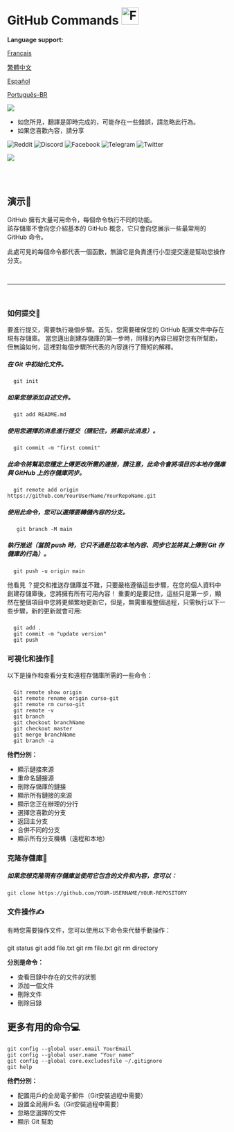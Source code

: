 # GitHub Commands <img src="https://user-images.githubusercontent.com/74038190/216122041-518ac897-8d92-4c6b-9b3f-ca01dcaf38ee.png" alt="Fire" width="40" />

**Language support:**

<p>
    <a href="/GitDocs/readme_fr.md">Français </a>
<p/> 
<p>
    <a href="/GitDocs/readme_ch.md">繁體中文</a>
<p/> 
<p>
    <a href="/GitDocs/readme_es.md">Español</a>
<p/>
<p>
    <a href="/GitDocs/readme_pt-br.md">Português-BR</a>
<p/>
    
![](https://i.imgur.com/waxVImv.png)
    
* 如您所見，翻譯是即時完成的，可能存在一些錯誤，請忽略此行為。
* 如果您喜歡內容，請分享

![Reddit](https://img.shields.io/badge/Reddit-%23FF4500.svg?style=for-the-badge&logo=Reddit&logoColor=white)
![Discord](https://img.shields.io/badge/Discord-%235865F2.svg?style=for-the-badge&logo=discord&logoColor=white)
![Facebook](https://img.shields.io/badge/Facebook-%231877F2.svg?style=for-the-badge&logo=Facebook&logoColor=white)
![Telegram](https://img.shields.io/badge/Telegram-2CA5E0?style=for-the-badge&logo=telegram&logoColor=white)
![Twitter](https://img.shields.io/badge/Twitter-%231DA1F2.svg?style=for-the-badge&logo=Twitter&logoColor=white)
  
![](https://i.imgur.com/waxVImv.png)

<br/>
<br/>

## 演示👶

GitHub 擁有大量可用命令，每個命令執行不同的功能。 <br/>
該存儲庫不會向您介紹基本的 GitHub 概念，它只會向您展示一些最常用的 GitHub 命令。

此處可見的每個命令都代表一個函數，無論它是負責進行小型提交還是幫助您操作分支。

<br/>

---

<br/>

### 如何提交🐤

要進行提交，需要執行幾個步驟。首先，您需要確保您的 GitHub 配置文件中存在現有存儲庫。
當您邁出創建存儲庫的第一步時，同樣的內容已經對您有所幫助，但無論如何，這裡對每個步驟所代表的內容進行了簡短的解釋。

##### 在 Git 中初始化文件。
      git init
      
##### 如果您想添加自述文件。
      git add README.md

##### 使用您選擇的消息進行提交（請記住，將顯示此消息）。
      git commit -m "first commit"

##### 此命令將幫助您穩定上傳更改所需的連接，請注意，此命令會將項目的本地存儲庫與 GitHub 上的存儲庫同步。
      git remote add origin https://github.com/YourUserName/YourRepoName.git

##### 使用此命令，您可以選擇要轉儲內容的分支。
       git branch -M main

##### 執行推送（當說 _push_ 時，它只不過是拉取本地內容、同步它並將其上傳到 Git 存儲庫的行為）。
      git push -u origin main

他看見 ？提交和推送存儲庫並不難，只要嚴格遵循這些步驟，在您的個人資料中創建存儲庫後，您將擁有所有可用內容！
重要的是要記住，這些只是第一步，顯然在整個項目中您將更頻繁地更新它，但是，無需重複整個過程，只需執行以下一些步驟，新的更新就會可用:

#####
      git add . 
      git commit -m "update version"
      git push


### 可視化和操作🙌

以下是操作和查看分支和遠程存儲庫所需的一些命令：

#####
      Git remote show origin
      git remote rename origin curso-git
      git remote rm curso-git
      git remote -v
      git branch
      git checkout branchName
      git checkout master
      git merge branchName
      git branch -a

**他們分別：**

* 顯示鏈接來源
* 重命名鏈接源
* 刪除存儲庫的鏈接
* 顯示所有鏈接的來源
* 顯示您正在辦理的分行
* 選擇您喜歡的分支
* 返回主分支
* 合併不同的分支
* 顯示所有分支機構（遠程和本地）


### 克隆存儲庫👷

##### 如果您想克隆現有存儲庫並使用它包含的文件和內容，您可以：
    git clone https://github.com/YOUR-USERNAME/YOUR-REPOSITORY


### 文件操作✍️

有時您需要操作文件，您可以使用以下命令來代替手動操作：

#####
   git status
    git add file.txt
    git rm file.txt
    git rm directory 

**分別是命令：**

* 查看目錄中存在的文件的狀態
* 添加一個文件
* 刪除文件
* 刪除目錄


## 更多有用的命令💻

#####
    git config --global user.email YourEmail
    git config --global user.name "Your name"
    git config --global core.excludesfile ~/.gitignore
    git help

**他們分別：**

* 配置用戶的全局電子郵件（Git安裝過程中需要）
* 設置全局用戶名（Git安裝過程中需要）
* 忽略您選擇的文件
* 顯示 Git 幫助
